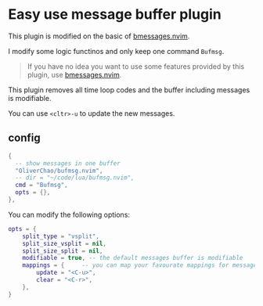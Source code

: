 # Easy use message buffer plugin
This plugin is modified on the basic of [bmessages.nvim](https://github.com/ariel-frischer/bmessages.nvim).

I modify some logic functinos and only keep one command `Bufmsg`.

> If you have no idea you want to use some features provided by this plugin, use [bmessages.nvim](https://github.com/ariel-frischer/bmessages.nvim).

This plugin removes all time loop codes and the buffer including messages is modifiable.

You can use `<cltr>-u` to update the new messages.

## config
```lua
{
  -- show messages in one buffer
  "OliverChao/bufmsg.nvim",
  -- dir = "~/code/lua/bufmsg.nvim",
  cmd = "Bufmsg",
  opts = {},
},
```
You can modify the following options:
```lua
opts = {
	split_type = "vsplit",
	split_size_vsplit = nil,
	split_size_split = nil,
	modifiable = true, -- the default messages buffer is modifiable
	mappings = {     -- you can map your favourate mappings for messages updating and clearing.
		update = "<C-u>",
		clear = "<C-r>",
	},
}
```
